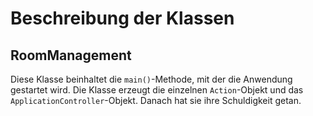 # Beschreibung der Klassen

## RoomManagement

Diese Klasse beinhaltet die `main()`-Methode, mit der die Anwendung gestartet wird.
Die Klasse erzeugt die einzelnen `Action`-Objekt und das `ApplicationController`-Objekt.
Danach hat sie ihre Schuldigkeit getan.